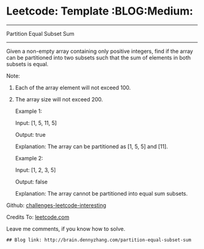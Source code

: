 # Leetcode: Template     :BLOG:Medium:


---

Partition Equal Subset Sum  

---

Given a non-empty array containing only positive integers, find if the array can be partitioned into two subsets such that the sum of elements in both subsets is equal.  

Note:  
1.  Each of the array element will not exceed 100.
2.  The array size will not exceed 200.

    Example 1:
    
    Input: [1, 5, 11, 5]
    
    Output: true
    
    Explanation: The array can be partitioned as [1, 5, 5] and [11].

    Example 2:
    
    Input: [1, 2, 3, 5]
    
    Output: false
    
    Explanation: The array cannot be partitioned into equal sum subsets.

Github: [challenges-leetcode-interesting](https://github.com/DennyZhang/challenges-leetcode-interesting/tree/master/partition-equal-subset-sum)  

Credits To: [leetcode.com](https://leetcode.com/problems/partition-equal-subset-sum/description/)  

Leave me comments, if you know how to solve.  

    ## Blog link: http://brain.dennyzhang.com/partition-equal-subset-sum